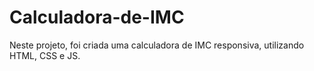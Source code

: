 # Calculadora-de-IMC
Neste projeto, foi criada uma calculadora de IMC responsiva, utilizando HTML, CSS e JS.
